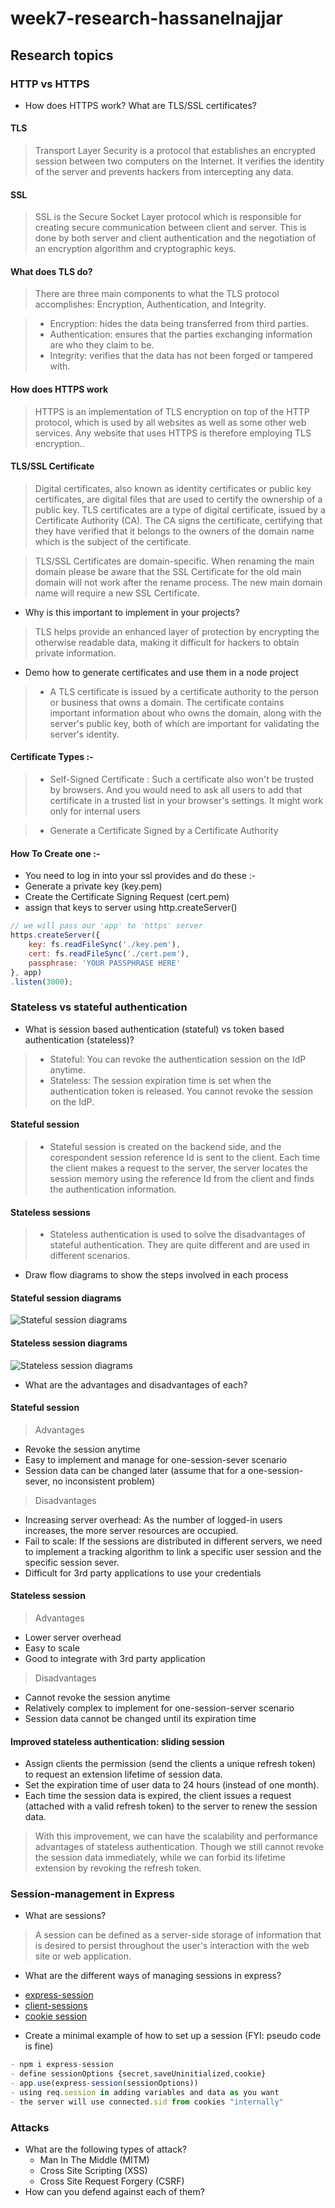 # week7-research-hassanelnajjar

## Research topics

### HTTP vs HTTPS
+ How does HTTPS work? What are TLS/SSL certificates?

#### TLS
> Transport Layer Security is a protocol that establishes an encrypted session between two computers on the Internet. It verifies the identity of the server and prevents hackers 
from intercepting any data.
#### SSL
> SSL is the Secure Socket Layer protocol which is responsible for creating secure communication between client and server. This is done by both server and client authentication and the negotiation of an encryption algorithm and cryptographic keys.


#### What does TLS do?
> There are three main components to what the TLS protocol accomplishes: Encryption, Authentication, and Integrity.

> - Encryption: hides the data being transferred from third parties.
> - Authentication: ensures that the parties exchanging information are who they claim to be.
> - Integrity: verifies that the data has not been forged or tampered with.

#### How does HTTPS work
> HTTPS is an implementation of TLS encryption on top of the HTTP protocol, which is used by all websites as well as some other web services. Any website that uses HTTPS is therefore employing TLS encryption..




#### TLS/SSL Certificate
>  Digital certificates, also known as identity certificates or public key certificates, are digital files that are used to certify the ownership of a public key. TLS certificates are a type of digital certificate, issued by a Certificate Authority (CA). The CA signs the certificate, certifying that they have verified that it belongs to the owners of the domain name which is the subject of the certificate.

> TLS/SSL Certificates are domain-specific. When renaming the main domain please be aware that the SSL Certificate for the old main domain will not work after the rename process. The new main domain name will require a new SSL Certificate.

+ Why is this important to implement in your projects?

>  TLS helps provide an enhanced layer of protection by encrypting the otherwise readable data, making it difficult for hackers to obtain private information.


+ Demo how to generate certificates and use them in a node project  

>  - A TLS certificate is issued by a certificate authority to the person or business that owns a domain. The certificate contains important information about who owns the domain, along with the server's public key, both of which are important for validating the server's identity.
#### Certificate Types :-
> - Self-Signed Certificate : Such a certificate also won't be trusted by browsers. And you would need to ask all users to add that certificate in a trusted list in your browser's settings. It might work only for internal users

> - Generate a Certificate Signed by a Certificate Authority

#### How To Create one :-
- You need to log in into your ssl provides and do these :-
- Generate a private key (key.pem)
- Create the Certificate Signing Request (cert.pem)
- assign that keys to server using http.createServer()
```js
// we will pass our 'app' to 'https' server
https.createServer({
    key: fs.readFileSync('./key.pem'),
    cert: fs.readFileSync('./cert.pem'),
    passphrase: 'YOUR PASSPHRASE HERE'
}, app)
.listen(3000);
```

### Stateless vs stateful authentication
+ What is session based authentication (stateful) vs token based authentication (stateless)?

> - Stateful: You can revoke the authentication session on the IdP anytime.
> - Stateless: The session expiration time is set when the authentication token is released. You cannot revoke the session on the IdP.
#### Stateful session 
> - Stateful session is created on the backend side, and the corespondent session reference Id is sent to the client. Each time the client makes a request to the server, the server locates the session memory using the reference Id from the client and finds the authentication information.

#### Stateless sessions
> - Stateless authentication is used to solve the disadvantages of stateful authentication. They are quite different and are used in different scenarios.


+ Draw flow diagrams to show the steps involved in each process
#### Stateful session diagrams
![Stateful session diagrams](https://miro.medium.com/max/579/1*B6NRLiXwOn64YSnfpKuQjw.png)


#### Stateless session diagrams
![Stateless session diagrams](https://miro.medium.com/max/577/1*bPI6orOxLsgz4Ue18dxmFw.png)

+ What are the advantages and disadvantages of each?

#### Stateful session 
> Advantages
- Revoke the session anytime
- Easy to implement and manage for one-session-sever scenario
- Session data can be changed later (assume that for a one-session-sever, no inconsistent problem)

> Disadvantages
- Increasing server overhead: As the number of logged-in users increases, the more server resources are occupied.
- Fail to scale: If the sessions are distributed in different servers, we need to implement a tracking algorithm to link a specific user session and the specific session sever. 
- Difficult for 3rd party applications to use your credentials

#### Stateless session 
> Advantages
- Lower server overhead
- Easy to scale
- Good to integrate with 3rd party application
> Disadvantages
- Cannot revoke the session anytime
- Relatively complex to implement for one-session-server scenario
- Session data cannot be changed until its expiration time

#### Improved stateless authentication: sliding session
- Assign clients the permission (send the clients a unique refresh token) to request an extension lifetime of session data.
- Set the expiration time of user data to 24 hours (instead of one month).
- Each time the session data is expired, the client issues a request (attached with a valid refresh token) to the server to renew the session data.

> With this improvement, we can have the scalability and performance advantages of stateless authentication. Though we still cannot revoke the session data immediately, while we can forbid its lifetime extension by revoking the refresh token.


### Session-management in Express
+ What are sessions?
> A session can be defined as a server-side storage of information that is desired to persist throughout the user's interaction with the web site or web application. 


+ What are the different ways of managing sessions in express?

- [express-session](https://github.com/expressjs/session)
- [client-sessions](https://www.npmjs.com/package/cookie-session)
- [cookie session](https://github.com/mozilla/node-client-sessions)

+ Create a minimal example of how to set up a session (FYI: pseudo code is
  fine)
```js
- npm i express-session
- define sessionOptions {secret,saveUninitialized,cookie}
- app.use(express-session(sessionOptions))
- using req.session in adding variables and data as you want
- the server will use connected.sid from cookies "internally"
```
### Attacks
+ What are the following types of attack?
  + Man In The Middle (MITM)
  + Cross Site Scripting (XSS)
  + Cross Site Request Forgery (CSRF)
+ How can you defend against each of them?
